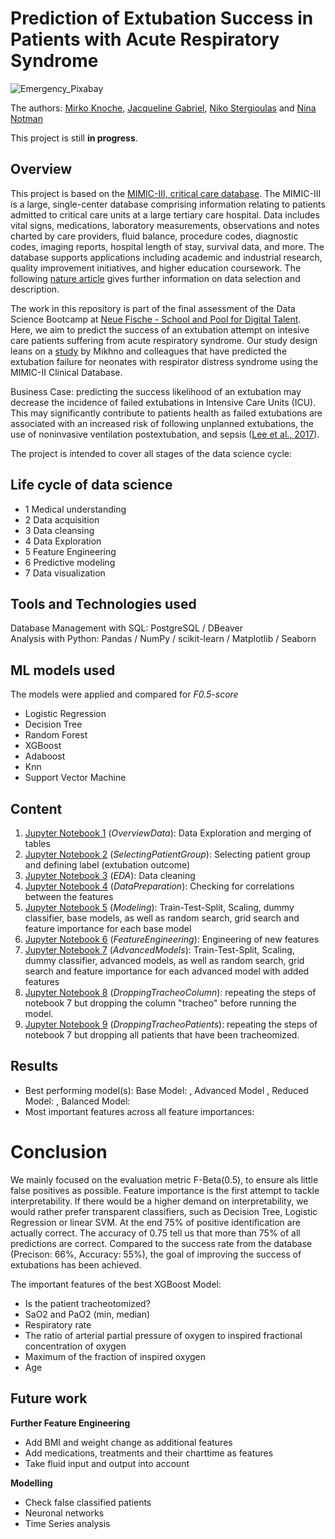 # Prediction of Extubation Success in Patients with Acute Respiratory Syndrome 

![Emergency_Pixabay](https://user-images.githubusercontent.com/67256213/99786324-a019f100-2b1e-11eb-9d97-84e3a76a71dc.png)

The authors: [Mirko Knoche](https://github.com/CrazyBigFoot), [Jacqueline Gabriel](https://github.com/gabriel-hd73), [Niko Stergioulas](https://github.com/stervet) and [Nina Notman](https://github.com/NinaNotman)

This project is still **in progress**.

## Overview 

This project is based on the [MIMIC-III, critical care database](https://mimic.physionet.org/). The MIMIC-III is a large, single-center database comprising information relating to patients admitted to critical care units at a large tertiary care hospital. Data includes vital signs, medications, laboratory measurements, observations and notes charted by care providers, fluid balance, procedure codes, diagnostic codes, imaging reports, hospital length of stay, survival data, and more. The database supports applications including academic and industrial research, quality improvement initiatives, and higher education coursework. The following [nature article](https://www.nature.com/articles/sdata201635) gives further information on data selection and description. 

The work in this repository is part of the final assessment of the Data Science Bootcamp at [Neue Fische - School and Pool for Digital Talent](https://www.neuefische.de/). Here, we aim to predict the success of an extubation attempt on intesive care patients suffering from acute respiratory syndrome. Our study design leans on a [study](https://pubmed.ncbi.nlm.nih.gov/23367074/) by Mikhno and colleagues that have predicted the extubation failure for neonates with respirator distress syndrome using the MIMIC-II Clinical Database. 

Business Case: predicting the success likelihood of an extubation may decrease the incidence of failed extubations in Intensive Care Units (ICU). This may significantly contribute to patients health as failed extubations are associated with an increased risk of following unplanned extubations, the use of noninvasive ventilation postextubation, and sepsis ([Lee et al., 2017](https://www.ncbi.nlm.nih.gov/pmc/articles/PMC5363101/)). 

The project is intended to cover all stages of the data science cycle:

## Life cycle of data science

- 1 Medical understanding
- 2 Data acquisition
- 3 Data cleansing
- 4 Data Exploration
- 5 Feature Engineering
- 6 Predictive modeling
- 7 Data visualization

## Tools and Technologies used 
Database Management with SQL: PostgreSQL / DBeaver  
Analysis with Python: Pandas / NumPy / scikit-learn / Matplotlib / Seaborn 

## ML models used
The models were applied and compared for *F0.5-score* 

- Logistic Regression
- Decision Tree
- Random Forest
- XGBoost 
- Adaboost 
- Knn
- Support Vector Machine
 
## Content
1. [Jupyter Notebook 1](https://github.com/CrazyBigFoot/mimic3/blob/main/01_OverviewData.ipynb) (*OverviewData*): Data Exploration and merging of tables 
2. [Jupyter Notebook 2](https://github.com/CrazyBigFoot/mimic3/blob/main/02_SelectingPatientgroupFeaturesLabel.ipynb) (*SelectingPatientGroup*): Selecting patient group and defining label (extubation outcome)
3. [Jupyter Notebook 3](https://github.com/CrazyBigFoot/mimic3/blob/main/03_EDA_mimic.ipynb) (*EDA*): Data cleaning 
4. [Jupyter Notebook 4](https://github.com/CrazyBigFoot/mimic3/blob/main/04_EDA_and_Preperation_Modelling.ipynb) (*DataPreparation*): Checking for correlations between the features 
5. [Jupyter Notebook 5](https://github.com/CrazyBigFoot/mimic3/blob/main/05_Modeling.ipynb) (*Modeling*): Train-Test-Split, Scaling, dummy classifier, base models, as well as random search, grid search and feature importance for each base model 
6. [Jupyter Notebook 6](https://github.com/CrazyBigFoot/mimic3/blob/main/06_Feature_engineering_Advanced_model.ipynb) (*FeatureEngineering*): Engineering of new features 
7. [Jupyter Notebook 7](https://github.com/CrazyBigFoot/mimic3/blob/main/07_Advanced_Model.ipynb) (*AdvancedModels*): Train-Test-Split, Scaling, dummy classifier, advanced models, as well as random search, grid search and feature importance for each advanced model with added features
8. [Jupyter Notebook 8](https://github.com/CrazyBigFoot/mimic3/blob/main/08_Model-without_tracheo_column.ipynb) (*DroppingTracheoColumn*): repeating the steps of notebook 7 but dropping the column "tracheo" before running the model.
9. [Jupyter Notebook 9](https://github.com/CrazyBigFoot/mimic3/blob/main/09_Model_without_tracheo_rows.ipynb) (*DroppingTracheoPatients*): repeating the steps of notebook 7 but dropping all patients that have been tracheomized.

## Results
- Best performing model(s): Base Model: , Advanced Model , Reduced Model: , Balanced Model:  
- Most important features across all feature importances: 

# Conclusion
We mainly focused on the evaluation metric F-Beta(0.5), to ensure als little false positives as possible. Feature importance is the first attempt to tackle interpretability. If there would be a higher demand on interpretability, we would rather prefer transparent classifiers, such as Decision Tree, Logistic Regression or linear SVM.
At the end 75% of positive identification are actually correct. The accuracy of 0.75 tell us that more than 75% of all predictions are correct. Compared to the success rate from the database (Precison: 66%, Accuracy: 55%), the goal of improving the success of extubations has been achieved.

The important features of the best XGBoost Model:  
- Is the patient tracheotomized?
- SaO2 and PaO2 (min, median)
- Respiratory rate
- The ratio of arterial partial pressure of oxygen to inspired fractional concentration of oxygen
- Maximum of the fraction of inspired oxygen
- Age

## Future work
**Further Feature Engineering**
- Add BMI and weight change as additional features
- Add medications, treatments and their charttime as features
- Take fluid input and output into account

**Modelling**
- Check false classified patients
- Neuronal networks
- Time Series analysis
